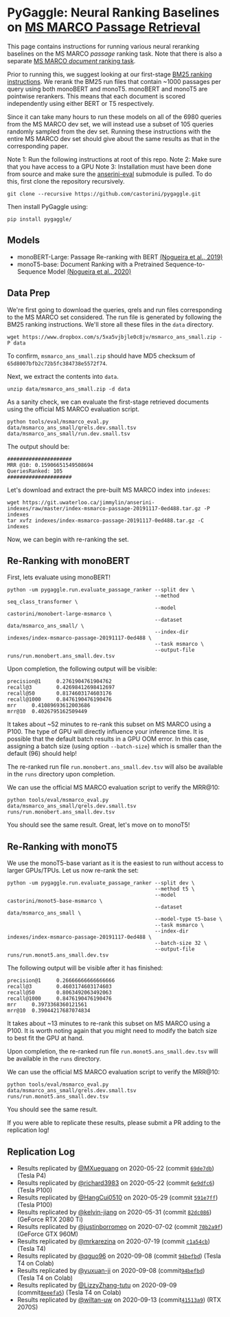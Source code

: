 # PyGaggle: Neural Ranking Baselines on [MS MARCO Passage Retrieval](https://github.com/microsoft/MSMARCO-Passage-Ranking)

This page contains instructions for running various neural reranking baselines on the MS MARCO *passage* ranking task. 
Note that there is also a separate [MS MARCO *document* ranking task](https://github.com/castorini/anserini/blob/master/docs/experiments-msmarco-doc.md).

Prior to running this, we suggest looking at our first-stage [BM25 ranking instructions](https://github.com/castorini/anserini/blob/master/docs/experiments-msmarco-passage.md).
We rerank the BM25 run files that contain ~1000 passages per query using both monoBERT and monoT5.
monoBERT and monoT5 are pointwise rerankers. This means that each document is scored independently using either BERT or T5 respectively.

Since it can take many hours to run these models on all of the 6980 queries from the MS MARCO dev set, we will instead use a subset of 105 queries randomly sampled from the dev set. 
Running these instructions with the entire MS MARCO dev set should give about the same results as that in the corresponding paper. 

Note 1: Run the following instructions at root of this repo.
Note 2: Make sure that you have access to a GPU
Note 3: Installation must have been done from source and make sure the [anserini-eval](https://github.com/castorini/anserini-eval) submodule is pulled. 
To do this, first clone the repository recursively.

```
git clone --recursive https://github.com/castorini/pygaggle.git
```

Then install PyGaggle using:

```
pip install pygaggle/
```

## Models

+ monoBERT-Large: Passage Re-ranking with BERT [(Nogueira et al., 2019)](https://arxiv.org/pdf/1901.04085.pdf)
+ monoT5-base: Document Ranking with a Pretrained Sequence-to-Sequence Model [(Nogueira et al., 2020)](https://arxiv.org/pdf/2003.06713.pdf)

## Data Prep

We're first going to download the queries, qrels and run files corresponding to the MS MARCO set considered. The run file is generated by following the BM25 ranking instructions. We'll store all these files in the `data` directory.

```
wget https://www.dropbox.com/s/5xa5vjbjle0c8jv/msmarco_ans_small.zip -P data
```

To confirm, `msmarco_ans_small.zip` should have MD5 checksum of `65d8007bfb2c72b5fc384738e5572f74`.

Next, we extract the contents into `data`. 

```
unzip data/msmarco_ans_small.zip -d data
```

As a sanity check, we can evaluate the first-stage retrieved documents using the official MS MARCO evaluation script.

```
python tools/eval/msmarco_eval.py data/msmarco_ans_small/qrels.dev.small.tsv data/msmarco_ans_small/run.dev.small.tsv
```

The output should be:

```
#####################
MRR @10: 0.15906651549508694
QueriesRanked: 105
#####################
```

Let's download and extract the pre-built MS MARCO index into `indexes`:

```
wget https://git.uwaterloo.ca/jimmylin/anserini-indexes/raw/master/index-msmarco-passage-20191117-0ed488.tar.gz -P indexes
tar xvfz indexes/index-msmarco-passage-20191117-0ed488.tar.gz -C indexes
```

Now, we can begin with re-ranking the set.

## Re-Ranking with monoBERT

First, lets evaluate using monoBERT!

```
python -um pygaggle.run.evaluate_passage_ranker --split dev \
                                                --method seq_class_transformer \
                                                --model castorini/monobert-large-msmarco \
                                                --dataset data/msmarco_ans_small/ \
                                                --index-dir indexes/index-msmarco-passage-20191117-0ed488 \
                                                --task msmarco \
                                                --output-file runs/run.monobert.ans_small.dev.tsv
```

Upon completion, the following output will be visible:

```
precision@1     0.2761904761904762
recall@3        0.42698412698412697
recall@50       0.8174603174603176
recall@1000     0.8476190476190476
mrr     0.41089693612003686
mrr@10  0.4026795162509449
```

It takes about ~52 minutes to re-rank this subset on MS MARCO using a P100. 
The type of GPU will directly influence your inference time. 
It is possible that the default batch results in a GPU OOM error.
In this case, assigning a batch size (using option `--batch-size`) which is smaller than the default (96) should help!

The re-ranked run file `run.monobert.ans_small.dev.tsv` will also be available in the `runs` directory upon completion.

We can use the official MS MARCO evaluation script to verify the MRR@10:

```
python tools/eval/msmarco_eval.py data/msmarco_ans_small/qrels.dev.small.tsv runs/run.monobert.ans_small.dev.tsv
```

You should see the same result. Great, let's move on to monoT5!

## Re-Ranking with monoT5

We use the monoT5-base variant as it is the easiest to run without access to larger GPUs/TPUs. Let us now re-rank the set:

```
python -um pygaggle.run.evaluate_passage_ranker --split dev \
                                                --method t5 \
                                                --model castorini/monot5-base-msmarco \
                                                --dataset data/msmarco_ans_small \
                                                --model-type t5-base \
                                                --task msmarco \
                                                --index-dir indexes/index-msmarco-passage-20191117-0ed488 \
                                                --batch-size 32 \
                                                --output-file runs/run.monot5.ans_small.dev.tsv
```

The following output will be visible after it has finished:

```
precision@1     0.26666666666666666
recall@3        0.4603174603174603
recall@50       0.8063492063492063
recall@1000     0.8476190476190476
mrr     0.3973368360121561
mrr@10  0.39044217687074834
```

It takes about ~13 minutes to re-rank this subset on MS MARCO using a P100. 
It is worth noting again that you might need to modify the batch size to best fit the GPU at hand.

Upon completion, the re-ranked run file `run.monot5.ans_small.dev.tsv` will be available in the `runs` directory.

We can use the official MS MARCO evaluation script to verify the MRR@10:

```
python tools/eval/msmarco_eval.py data/msmarco_ans_small/qrels.dev.small.tsv runs/run.monot5.ans_small.dev.tsv
```

You should see the same result.

If you were able to replicate these results, please submit a PR adding to the replication log!


## Replication Log

+ Results replicated by [@MXueguang](https://github.com/MXueguang) on 2020-05-22 (commit [`69de7db`](https://github.com/castorini/pygaggle/commit/69de7db843bbe9201113c4d94c9e90be36094350)) (Tesla P4)
+ Results replicated by [@richard3983](https://github.com/richard3983) on 2020-05-22 (commit [`6e9dfc6`](https://github.com/richard3983/pygaggle/commit/6e9dfc62083c15233600c41737110c9989043b98)) (Tesla P100)
+ Results replicated by [@HangCui0510](https://github.com/HangCui0510) on 2020-05-29 (commit [`591e7ff`](https://github.com/HangCui0510/pygaggle/commit/591e7ffd6cc826fd2bae5e721f9693452f9e4a49)) (Tesla P100)
+ Results replicated by [@kelvin-jiang](https://github.com/kelvin-jiang) on 2020-05-31 (commit [`82dc086`](https://github.com/HangCui0510/pygaggle/commit/82dc086b86d828147dad34d9a7f8bb66a3c23c88)) (GeForce RTX 2080 Ti)
+ Results replicated by [@justinborromeo](https://github.com/justinborromeo) on 2020-07-02 (commit [`70b2a9f`](https://github.com/castorini/pygaggle/commit/70b2a9fe625554aeae02f64eb68f1edc57f96860)) (GeForce GTX 960M)
+ Results replicated by [@mrkarezina](https://github.com/mrkarezina) on 2020-07-19 (commit [`c1a54cb`](https://github.com/castorini/pygaggle/commit/c1a54cb012a1d4ea24a2ce2bc24298417279a9c4)) (Tesla T4)
+ Results replicated by [@qguo96](https://github.com/qguo96) on 2020-09-08 (commit [`94befbd`](https://github.com/qguo96/pygaggle/commit/94befbd58b19c3e46d930e67797102bf174efd01)) (Tesla T4 on Colab)
+ Results replicated by [@yuxuan-ji](https://github.com/yuxuan-ji) on 2020-09-08 (commit[`94befbd`](https://github.com/castorini/pygaggle/commit/94befbd58b19c3e46d930e67797102bf174efd01)) (Tesla T4 on Colab)
+ Results replicated by [@LizzyZhang-tutu](https://github.com/LizzyZhang-tutu) on 2020-09-09 (commit[`8eeefa5`](https://github.com/castorini/pygaggle/commit/8eeefa578c65e2da78be129c87dfb40beb74099c)) (Tesla T4 on Colab)
+ Results replicated by [@wiltan-uw](https://github.com/wiltan-uw) on 2020-09-13 (commit[`41513a9`](https://github.com/castorini/pygaggle/commit/41513a9f496bd59523993ce134cc35a7b881e5a1)) (RTX 2070S)

